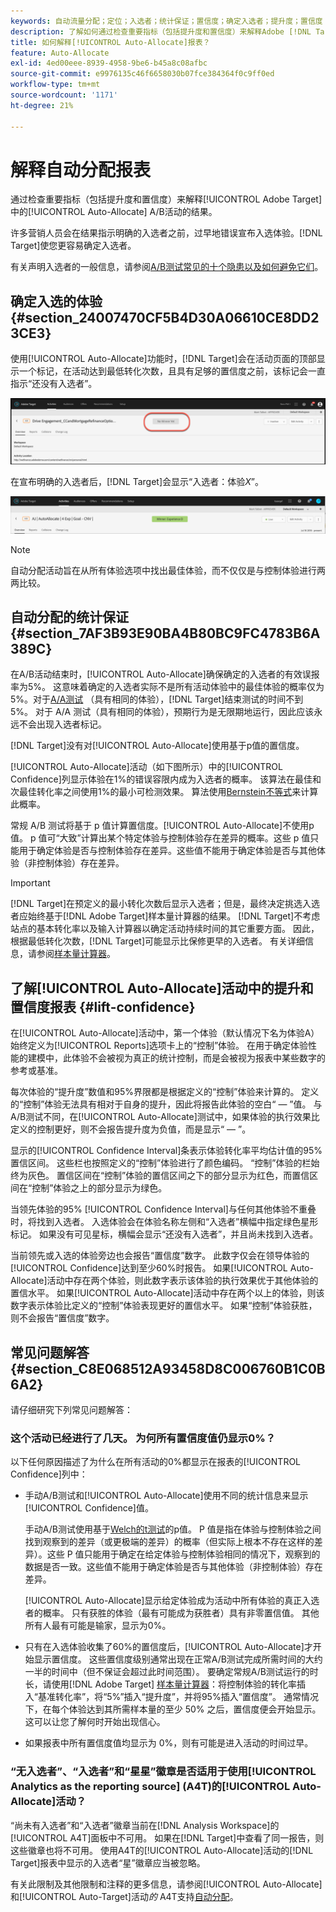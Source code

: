 ```yaml
---
keywords: 自动流量分配；定位；入选者；统计保证；置信度；确定入选者；提升度；置信度；默认；默认体验；自动分配；自动分配
description: 了解如何通过检查重要指标（包括提升度和置信度）来解释Adobe [!DNL Target] 中[!UICONTROL Auto-Allocate] A/B活动的结果。
title: 如何解释[!UICONTROL Auto-Allocate]报表？
feature: Auto-Allocate
exl-id: 4ed00eee-8939-4958-9be6-b45a8c08afbc
source-git-commit: e9976135c46f6658030b07fce384364f0c9ff0ed
workflow-type: tm+mt
source-wordcount: '1171'
ht-degree: 21%

---
```


# 解释自动分配报表

通过检查重要指标（包括提升度和置信度）来解释[!UICONTROL Adobe Target]中的[!UICONTROL Auto-Allocate] A/B活动的结果。

许多营销人员会在结果指示明确的入选者之前，过早地错误宣布入选体验。[!DNL Target]使您更容易确定入选者。

有关声明入选者的一般信息，请参阅[A/B测试常见的十个隐患以及如何避免它们](/help/main/c-activities/t-test-ab/common-ab-testing-pitfalls.md)。

## 确定入选的体验 {#section_24007470CF5B4D30A06610CE8DD23CE3}

使用[!UICONTROL Auto-Allocate]功能时，[!DNL Target]会在活动页面的顶部显示一个标记，在活动达到最低转化次数，且具有足够的置信度之前，该标记会一直指示“还没有入选者”。

![“没有入选者”标记](/help/main/c-activities/automated-traffic-allocation/assets/no-winner.png)

在宣布明确的入选者后，[!DNL Target]会显示“入选者：体验&#x200B;*X*”。

![入选者图像](assets/winner.png)

>[!NOTE]
>
>自动分配活动旨在从所有体验选项中找出最佳体验，而不仅仅是与控制体验进行两两比较。

## 自动分配的统计保证 {#section_7AF3B93E90BA4B80BC9FC4783B6A389C}

在A/B活动结束时，[!UICONTROL Auto-Allocate]确保确定的入选者的有效误报率为5%。 这意味着确定的入选者实际不是所有活动体验中的最佳体验的概率仅为 5%。对于[A/A测试](/help/main/c-activities/t-test-ab/aa-testing.md) （具有相同的体验），[!DNL Target]结束测试的时间不到5%。 对于 A/A 测试（具有相同的体验），预期行为是无限期地运行，因此应该永远不会出现入选者标记。

[!DNL Target]没有对[!UICONTROL Auto-Allocate]使用基于p值的置信度。

[!UICONTROL Auto-Allocate]活动（如下图所示）中的[!UICONTROL Confidence]列显示体验在1%的错误容限内成为入选者的概率。 该算法在最佳和次最佳转化率之间使用1%的最小可检测效果。 算法使用[Bernstein不等式](https://en.wikipedia.org/wiki/Bernstein_inequalities_%28probability_theory%29)来计算此概率。

常规 A/B 测试将基于 p 值计算置信度。[!UICONTROL Auto-Allocate]不使用p值。 p 值可“大致”计算出某个特定体验与控制体验存在差异的概率。这些 p 值只能用于确定体验是否与控制体验存在差异。这些值不能用于确定体验是否与其他体验（非控制体验）存在差异。

>[!IMPORTANT]
>
>[!DNL Target]在预定义的最小转化次数后显示入选者；但是，最终决定挑选入选者应始终基于[!DNL Adobe Target]样本量计算器的结果。 [!DNL Target]不考虑站点的基本转化率以及输入计算器以确定活动持续时间的其它重要方面。 因此，根据最低转化次数，[!DNL Target]可能显示比保修更早的入选者。 有关详细信息，请参阅[样本量计算器](/help/main/c-activities/t-test-ab/sample-size-determination.md#section_6B8725BD704C4AFE939EF2A6B6E834E6)。

## 了解[!UICONTROL Auto-Allocate]活动中的提升和置信度报表 {#lift-confidence}

在[!UICONTROL Auto-Allocate]活动中，第一个体验（默认情况下名为体验A）始终定义为[!UICONTROL Reports]选项卡上的“控制”体验。 在用于确定体验性能的建模中，此体验不会被视为真正的统计控制，而是会被视为报表中某些数字的参考或基准。

每次体验的“提升度”数值和95%界限都是根据定义的“控制”体验来计算的。 定义的“控制”体验无法具有相对于自身的提升，因此将报告此体验的空白“ — ”值。 与A/B测试不同，在[!UICONTROL Auto-Allocate]测试中，如果体验的执行效果比定义的控制更好，则不会报告提升度为负值，而是显示“ — ”。

显示的[!UICONTROL Confidence Interval]条表示体验转化率平均估计值的95%置信区间。 这些栏也按照定义的“控制”体验进行了颜色编码。 “控制”体验的栏始终为灰色。 置信区间在“控制”体验的置信区间之下的部分显示为红色，而置信区间在“控制”体验之上的部分显示为绿色。

当领先体验的95% [!UICONTROL Confidence Interval]与任何其他体验不重叠时，将找到入选者。 入选体验会在体验名称左侧和“入选者”横幅中指定绿色星形标记。 如果没有可见星标，横幅会显示“还没有入选者”，并且尚未找到入选者。

当前领先或入选的体验旁边也会报告“置信度”数字。 此数字仅会在领导体验的[!UICONTROL Confidence]达到至少60%时报告。 如果[!UICONTROL Auto-Allocate]活动中存在两个体验，则此数字表示该体验的执行效果优于其他体验的置信水平。 如果[!UICONTROL Auto-Allocate]活动中存在两个以上的体验，则该数字表示体验比定义的“控制”体验表现更好的置信水平。 如果“控制”体验获胜，则不会报告“置信度”数字。

## 常见问题解答 {#section_C8E068512A93458D8C006760B1C0B6A2}

请仔细研究下列常见问题解答：

### 这个活动已经进行了几天。 为何所有置信度值仍显示0%？

以下任何原因描述了为什么在所有活动的0%都显示在报表的[!UICONTROL Confidence]列中：

* 手动A/B测试和[!UICONTROL Auto-Allocate]使用不同的统计信息来显示[!UICONTROL Confidence]值。

  手动A/B测试使用基于[Welch的t测试](https://en.wikipedia.org/wiki/Welch%27s_t-test)的p值。 P 值是指在体验与控制体验之间找到观察到的差异（或更极端的差异）的概率（但实际上根本不存在这样的差异）。这些 P 值只能用于确定在给定体验与控制体验相同的情况下，观察到的数据是否一致。这些值不能用于确定体验是否与其他体验（非控制体验）存在差异。

  [!UICONTROL Auto-Allocate]显示给定体验成为活动中所有体验的真正入选者的概率。 只有获胜的体验（最有可能成为获胜者）具有非零置信值。 其他所有人最有可能是输家，显示为0%。

* 只有在入选体验收集了60%的置信度后，[!UICONTROL Auto-Allocate]才开始显示置信度。 这些置信度级别通常出现在正常A/B测试完成所需时间的大约一半的时间中（但不保证会超过此时间范围）。 要确定常规A/B测试运行的时长，请使用[!DNL Adobe Target] [样本量计算器](/help/main/c-activities/t-test-ab/sample-size-determination.md#section_6B8725BD704C4AFE939EF2A6B6E834E6)：将控制体验的转化率插入“基准转化率”，将“5%”插入“提升度”，并将95%插入“置信度”。 通常情况下，在每个体验达到其所需样本量的至少 50% 之后，置信度便会开始显示。这可以让您了解何时开始出现信心。

* 如果报表中所有置信度值均显示为 0%，则有可能是进入活动的时间过早。

### “无入选者”、“入选者”和“星星”徽章是否适用于使用[!UICONTROL Analytics as the reporting source] (A4T)的[!UICONTROL Auto-Allocate]活动？

“尚未有入选者”和“入选者”徽章当前在[!DNL Analysis Workspace]的[!UICONTROL A4T]面板中不可用。 如果在[!DNL Target]中查看了同一报告，则这些徽章也将不可用。 使用A4T的[!UICONTROL Auto-Allocate]活动的[!DNL Target]报表中显示的入选者“星”徽章应当被忽略。

有关此限制及其他限制和注释的更多信息，请参阅[!UICONTROL Auto-Allocate]和[!UICONTROL Auto-Target]活动&#x200B;*的* A4T支持[自动分配](/help/main/c-integrating-target-with-mac/a4t/a4t-at-aa.md#aa)。


